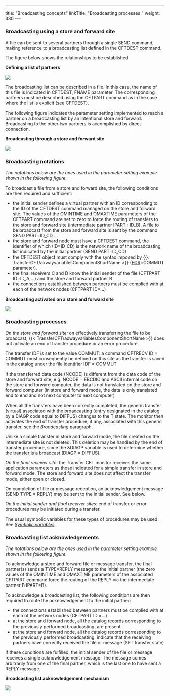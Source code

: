 ---
title: "Broadcasting concepts"
linkTitle: "Broadcasting processes "
weight: 330
---<span id="Broadcasting_through_a_store_and_forward_site"></span>

### Broadcasting using a store and forward site

A file can be sent to several partners through
a single SEND command, making reference to a broadcasting list defined
in the CFTDEST command.

The figure below shows the relationships
to be established.

**Defining a list
of partners**

![](/Images/TransferCFT/Define_list_of_partner_SEND.gif)

The broadcasting list can be described in a file. In this case, the
name of this file is indicated in CFTDEST, FNAME parameter. The corresponding
partners must be described using the CFTPART command as in the case where
the list is explicit (see CFTDEST).

The following figure indicates the parameter
setting implemented to reach a partner on a broadcasting list by an intentional
store and forward. Broadcasting to the other two partners is accomplished
by direct connection.

**Broadcasting through
a store and forward site**

![](/Images/TransferCFT/Broadcast_thr_store_and_forward.gif)

<span id="Broadcasting_notations"></span>

### Broadcasting notations

*The notations
below are the ones used in the parameter setting example shown in the
following figure.*

To broadcast a file from a store and forward site, the following conditions
are then required and sufficient:

- the initial sender
    defines a virtual partner with an ID corresponding to the ID of the CFTDEST
    command managed on the store and forward site. The values of the OMINTIME
    and OMAXTIME parameters of the CFTPART command are set to zero to force
    the routing of transfers to the store and forward site (intermediate partner
    IPART : ID_B). A file to be broadcast from the store and forward site
    is sent by the command SEND PART=ID_CD ...
- the store and forward
    node must have a CFTDEST command, the identifier of which (ID=ID_CD) is
    the network name of the broadcasting list indicated by the initial partner
    (SEND PART=ID_CD)
- the CFTDEST object
    must comply with the syntax imposed by {{< TransferCFT/axwayvariablesComponentShortName >}} ([FOR](../../../../c_intro_userinterfaces/command_summary/parameter_intro/for)=COMMUT
    parameter).
- the final receivers
    C and D know the initial sender of the file (CFTPART ID=ID_A,...) and
    the store and forward partner B
- the connections
    established between partners must be complied with at each of the network
    nodes (CFTPART ID=...)

**Broadcasting activated on a store and
forward site**

![](/Images/TransferCFT/Broadcast_activated_on_store_and_forward.gif)

<span id="Broadcasting_processes"></span>

### Broadcasting processes

*On the store and forward site:* on
effectively transferring the file to be broadcast, {{< TransferCFT/axwayvariablesComponentShortName  >}} does not
activate an end of transfer procedure or an error procedure.

The transfer IDF is set to the value COMMUT: a command CFTRECV ID =
COMMUT must consequently be defined on this site as the transfer is saved
in the catalog under the file identifier IDF = COMMUT

If the transferred data code (NCODE) is different from the data code
of the store and forward site, e.g. NCODE = EBCDIC and ASCII internal
code on the store and forward computer, the data is not translated on
the store and forward computer (in store and forward mode, the data is
only translated end to end and not next computer to next computer)

When all the transfers have been correctly completed, the generic transfer
(virtual) associated with the broadcasting (entry designated in the catalog
by a DIAGP code equal to DIFFUS) changes to the T state. The
monitor then activates the end of transfer procedure, if any, associated
with this generic transfer, see the *Broadcasting* paragraph.

Unlike a simple transfer in store and forward mode, the file created
on the intermediate site is not deleted. This deletion may be handled
by the end of transfer procedure, since the &DIAGP variable is used
to determine whether the transfer is a broadcast (DIAGP = DIFFUS).

*On the final receiver site:* the Transfer
CFT monitor receives the same application parameters as those indicated
for a simple transfer in store and forward mode. The store and forward
site does not affect the transfer mode, either open or closed.

On completion of file or message reception, an acknowledgement message
(SEND TYPE = REPLY) may be sent to the initial sender. See below.

*On the initial sender and final receiver
sites:* end of transfer or error procedures may be initiated during
a transfer.

The usual symbolic variables for these types of procedures may be used.
See *[Symbolic variables](../../../../c_intro_userinterfaces/command_summary/symbolic_variables)*.

<span id="Broadcasting_list_acknowledgement_"></span>

### Broadcasting list acknowledgements

*The notations
below are the ones used in the parameter setting example shown in the
following figure.*

To acknowledge a store and forward file or message transfer, the final
partner(s) sends a TYPE=REPLY message to the initial partner (the zero
values of the OMINTIME and OMAXTIME parameters of the associated CFTPART
command force the routing of the REPLY via the intermediate partner B
IPART=B).

To acknowledge a broadcasting list, the following conditions are then
required to route the acknowledgement to the initial partner:

- the connections
    established between partners must be complied with at each of the network
    nodes (CFTPART ID =...)
- at the store and
    forward node, all the catalog records corresponding to the previously
    performed broadcasting, are present
- at the store and
    forward node, all the catalog records corresponding to the previously
    performed broadcasting, indicate that the receiving partners have correctly
    received the file or message (SFT transfer state)

If these conditions are fulfilled, the initial sender of the file or
message receives a single acknowledgement message. The message comes arbitrarily
from one of the final partner, which is the last one to have sent a REPLY
message.

**Broadcasting list acknowledgement mechanism**

![](/Images/TransferCFT/Broadcast_ack_mechanism.gif)
